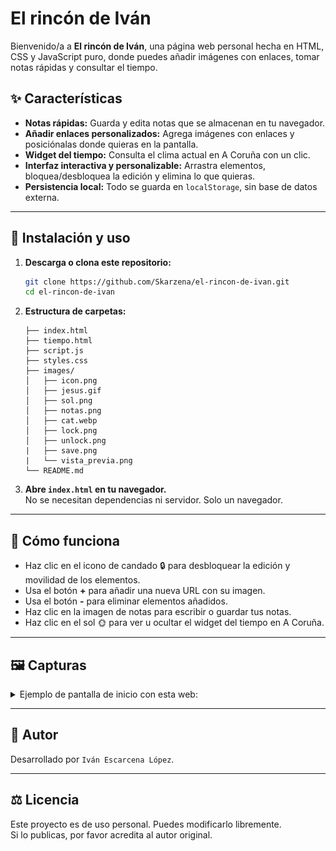# El rincón de Iván

Bienvenido/a a **El rincón de Iván**, una página web personal hecha en HTML, CSS y JavaScript puro, donde puedes añadir imágenes con enlaces, tomar notas rápidas y consultar el tiempo.

## ✨ Características

- **Notas rápidas:** Guarda y edita notas que se almacenan en tu navegador.
- **Añadir enlaces personalizados:** Agrega imágenes con enlaces y posiciónalas donde quieras en la pantalla.
- **Widget del tiempo:** Consulta el clima actual en A Coruña con un clic.
- **Interfaz interactiva y personalizable:** Arrastra elementos, bloquea/desbloquea la edición y elimina lo que quieras.
- **Persistencia local:** Todo se guarda en `localStorage`, sin base de datos externa.

---

## 🚀 Instalación y uso

1. **Descarga o clona este repositorio:**

   ```bash
   git clone https://github.com/Skarzena/el-rincon-de-ivan.git
   cd el-rincon-de-ivan
   ```

2. **Estructura de carpetas:**

   ```text
   ├── index.html
   ├── tiempo.html
   ├── script.js
   ├── styles.css
   ├── images/
   │   ├── icon.png
   │   ├── jesus.gif
   │   ├── sol.png
   │   ├── notas.png
   │   ├── cat.webp
   │   ├── lock.png
   │   ├── unlock.png
   |   ├── save.png
   |   └── vista_previa.png
   └── README.md
   ```

3. **Abre `index.html` en tu navegador.**  
   No se necesitan dependencias ni servidor. Solo un navegador.

---

## 🧩 Cómo funciona

- Haz clic en el icono de candado 🔒 para desbloquear la edición y movilidad de los elementos.
- Usa el botón **+** para añadir una nueva URL con su imagen.
- Usa el botón **-** para eliminar elementos añadidos.
- Haz clic en la imagen de notas para escribir o guardar tus notas.
- Haz clic en el sol 🌞 para ver u ocultar el widget del tiempo en A Coruña.

---

## 🖼️ Capturas

<details>
    <summary>Ejemplo de pantalla de inicio con esta web:</summary>

   ![Captura de pantalla](images/vista_previa.png)

</details>

---

## 📝 Autor

Desarrollado por `Iván Escarcena López`.

---

## ⚖️ Licencia

Este proyecto es de uso personal. Puedes modificarlo libremente.  
Si lo publicas, por favor acredita al autor original.